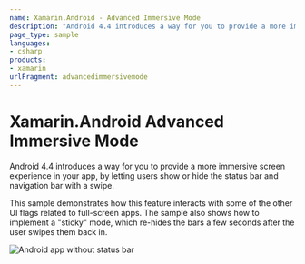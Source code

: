 ```yaml
---
name: Xamarin.Android - Advanced Immersive Mode
description: "Android 4.4 introduces a way for you to provide a more immersive screen experience in your app: show/hide the status bar #androidkitkat"
page_type: sample
languages:
- csharp
products:
- xamarin
urlFragment: advancedimmersivemode
---
```

# Xamarin.Android Advanced Immersive Mode

Android 4.4 introduces a way for you to provide a more immersive
screen experience in your app, by letting users show or hide
the status bar and navigation bar with a swipe.

This sample demonstrates how this feature interacts with some
of the other UI flags related to full-screen apps. The sample
also shows how to implement a "sticky" mode, which re-hides
the bars a few seconds after the user swipes them back in.

![Android app without status bar](Screenshots/AdvancedImmersiveMode1.png)
